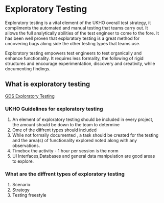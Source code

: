 # Exploratory Testing

Exploratory testing is a vital element of the UKHO overall test strategy, it compliments the automated and manual testing that teams carry out. It allows the full analytically 
abilities of the test engineer to come to the fore. It has been well proven that exploratory testing is a great method for uncovering bugs along side the other testing types 
that teams use.

Exploratory testing empowers test engineers to test organically and enhance functionality. It requires less formality, the following of rigid structures and encourage experimentation, discovery and creativity, while documenting findings.

## What is exploratory testing 

[GDS Exploratory Testing](https://www.gov.uk/service-manual/technology/exploratory-testing)

### UKHO Guidelines for exploratory testing
1. An element of exploratory testing should be included in every project, the amount should be down to the team to determine
2. Ome of the diffrent types should included
3. While not formally documented , a task should be created for the testing and the area(s) of functionality explored noted along with any observations.
4. Timebox the activity - 1 hour per session is the norm
5. UI Interfaces,Databases and general data manipulation are good areas to explore.


### What are the diffrent types of exploratory testing
1.  Scenario
2.  Strategy
3.  Testing freestyle





